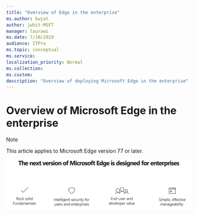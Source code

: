 ```yaml
---
title: "Overview of Edge in the enterprise"
ms.author: kwjot
author: jwhit-MSFT
manager: laurawi
ms.date: 7/10/2019
audience: ITPro
ms.topic: conceptual
ms.service: 
localization_priority: Normal
ms.collection: 
ms.custom: 
description: "Overview of deploying Microsoft Edge in the enterprise"
---
```


# Overview of Microsoft Edge in the enterprise
  
> [!NOTE]
> This article applies to Microsoft Edge version 77 or later.

![Overview Graphic](./media/overview/overview-image.PNG)



